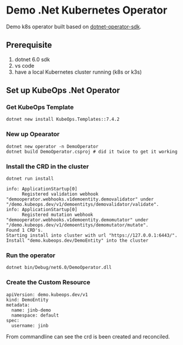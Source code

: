 # Demo .Net Kubernetes Operator
Demo k8s operator built based on [dotnet-operator-sdk](https://github.com/buehler/dotnet-operator-sdk/tree/master).

## Prerequisite

1. dotnet 6.0 sdk
2. vs code
3. have a local Kubernetes cluster running (k8s or k3s)

## Set up KubeOps .Net Operator

### Get KubeOps Template
```
dotnet new install KubeOps.Templates::7.4.2
```

### New up Opearator

```
dotnet new operator -n DemoOperator
dotnet build DemoOperator.csproj # did it twice to get it working
```

### Install the CRD in the cluster
```
dotnet run install

info: ApplicationStartup[0]
      Registered validation webhook "demooperator.webhooks.v1demoentity.demovalidator" under "/demo.kubeops.dev/v1/demoentitys/demovalidator/validate".
info: ApplicationStartup[0]
      Registered mutation webhook "demooperator.webhooks.v1demoentity.demomutator" under "/demo.kubeops.dev/v1/demoentitys/demomutator/mutate".
Found 1 CRD's.
Starting install into cluster with url "https://127.0.0.1:6443/".
Install "demo.kubeops.dev/DemoEntity" into the cluster
```

### Run the operator
```
dotnet bin/Debug/net6.0/DemoOperator.dll
```

### Create the Custom Resource

```
apiVersion: demo.kubeops.dev/v1
kind: DemoEntity
metadata:
  name: jinb-demo
  namespace: default
spec:
  username: jinb
```

From commandline can see the crd is been created and reconciled.